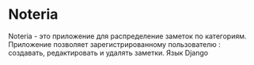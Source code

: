 # Noteria
Noteria - это приложение для распределение заметок по категориям.
Приложение позволяет зарегистрированному пользователю : создавать, редактировать и удалять заметки.
Язык Django

